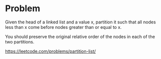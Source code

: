 # Problem

Given the head of a linked list and a value x, partition it such that all nodes less than x come before nodes greater
than or equal to x.

You should preserve the original relative order of the nodes in each of the two partitions.

https://leetcode.com/problems/partition-list/